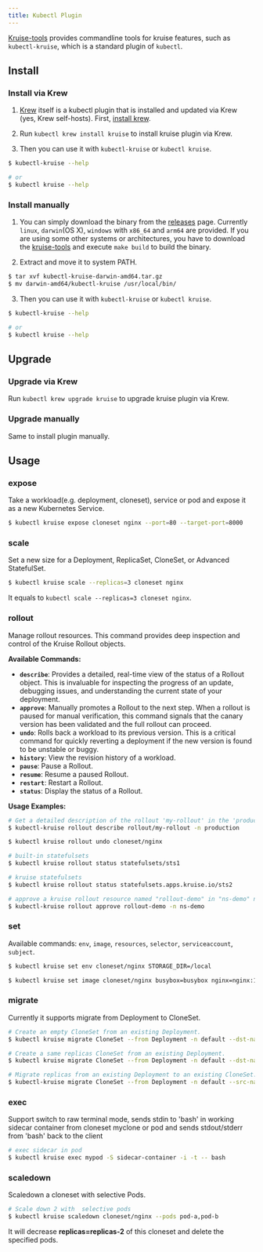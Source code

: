 ```yaml
---
title: Kubectl Plugin
---
```


[Kruise-tools](https://github.com/openkruise/kruise-tools) provides commandline tools for kruise features, such as `kubectl-kruise`, which is a standard plugin of `kubectl`.

## Install
### Install via Krew
1. [Krew](https://krew.sigs.k8s.io/) itself is a kubectl plugin that is installed and updated via Krew (yes, Krew self-hosts).
First, [install krew](https://krew.sigs.k8s.io/docs/user-guide/setup/install/).

2. Run `kubectl krew install kruise` to install kruise plugin via Krew.

3. Then you can use it with `kubectl-kruise` or `kubectl kruise`.

```bash
$ kubectl-kruise --help

# or
$ kubectl kruise --help
```
### Install manually
1. You can simply download the binary from the [releases](https://github.com/openkruise/kruise-tools/releases) page. Currently `linux`, `darwin`(OS X), `windows` with `x86_64` and `arm64` are provided. If you are using some other systems or architectures, you have to download the  [kruise-tools](https://github.com/openkruise/kruise-tools)  and execute `make build` to build the binary.

2. Extract and move it to system PATH.

```bash
$ tar xvf kubectl-kruise-darwin-amd64.tar.gz
$ mv darwin-amd64/kubectl-kruise /usr/local/bin/
```

3. Then you can use it with `kubectl-kruise` or `kubectl kruise`.

```bash
$ kubectl-kruise --help

# or
$ kubectl kruise --help
```
## Upgrade 
### Upgrade via Krew

Run `kubectl krew upgrade kruise` to upgrade kruise plugin via Krew.

### Upgrade manually
Same to install plugin manually.


## Usage

### expose

Take a workload(e.g. deployment, cloneset), service or pod and expose it as a new Kubernetes Service.

```bash
$ kubectl kruise expose cloneset nginx --port=80 --target-port=8000
```

### scale

Set a new size for a Deployment, ReplicaSet, CloneSet, or Advanced StatefulSet.

```bash
$ kubectl kruise scale --replicas=3 cloneset nginx
```

It equals to `kubectl scale --replicas=3 cloneset nginx`.

### rollout

Manage rollout resources. This command provides deep inspection and control of the Kruise Rollout objects.

**Available Commands:**

* **`describe`**: Provides a detailed, real-time view of the status of a Rollout object. This is invaluable for inspecting the progress of an update, debugging issues, and understanding the current state of your deployment.
* **`approve`**: Manually promotes a Rollout to the next step. When a rollout is paused for manual verification, this command signals that the canary version has been validated and the full rollout can proceed.
* **`undo`**: Rolls back a workload to its previous version. This is a critical command for quickly reverting a deployment if the new version is found to be unstable or buggy.
* **`history`**: View the revision history of a workload.
* **`pause`**: Pause a Rollout.
* **`resume`**: Resume a paused Rollout.
* **`restart`**: Restart a Rollout.
* **`status`**: Display the status of a Rollout.

**Usage Examples:**

```bash
# Get a detailed description of the rollout 'my-rollout' in the 'production' namespace
$ kubectl-kruise rollout describe rollout/my-rollout -n production

$ kubectl kruise rollout undo cloneset/nginx

# built-in statefulsets
$ kubectl kruise rollout status statefulsets/sts1

# kruise statefulsets
$ kubectl kruise rollout status statefulsets.apps.kruise.io/sts2

# approve a kruise rollout resource named "rollout-demo" in "ns-demo" namespace
$ kubectl-kruise rollout approve rollout-demo -n ns-demo
```

### set

Available commands: `env`, `image`, `resources`, `selector`, `serviceaccount`, `subject`.

```bash
$ kubectl kruise set env cloneset/nginx STORAGE_DIR=/local

$ kubectl kruise set image cloneset/nginx busybox=busybox nginx=nginx:1.9.1
```

### migrate

Currently it supports migrate from Deployment to CloneSet.

```bash
# Create an empty CloneSet from an existing Deployment.
$ kubectl kruise migrate CloneSet --from Deployment -n default --dst-name deployment-name --create

# Create a same replicas CloneSet from an existing Deployment.
$ kubectl kruise migrate CloneSet --from Deployment -n default --dst-name deployment-name --create --copy

# Migrate replicas from an existing Deployment to an existing CloneSet.
$ kubectl-kruise migrate CloneSet --from Deployment -n default --src-name cloneset-name --dst-name deployment-name --replicas 10 --max-surge=2
```

### exec

Support switch to raw terminal mode, sends stdin to 'bash' in working sidecar container from cloneset myclone or pod and sends stdout/stderr from 'bash' back to the client

```bash
# exec sidecar in pod
$ kubectl kruise exec mypod -S sidecar-container -i -t -- bash
```

### scaledown

Scaledown a cloneset with selective Pods.

```bash
# Scale down 2 with  selective pods
$ kubectl kruise scaledown cloneset/nginx --pods pod-a,pod-b
```

It will decrease **replicas=replicas-2** of this cloneset and delete the specified pods.
